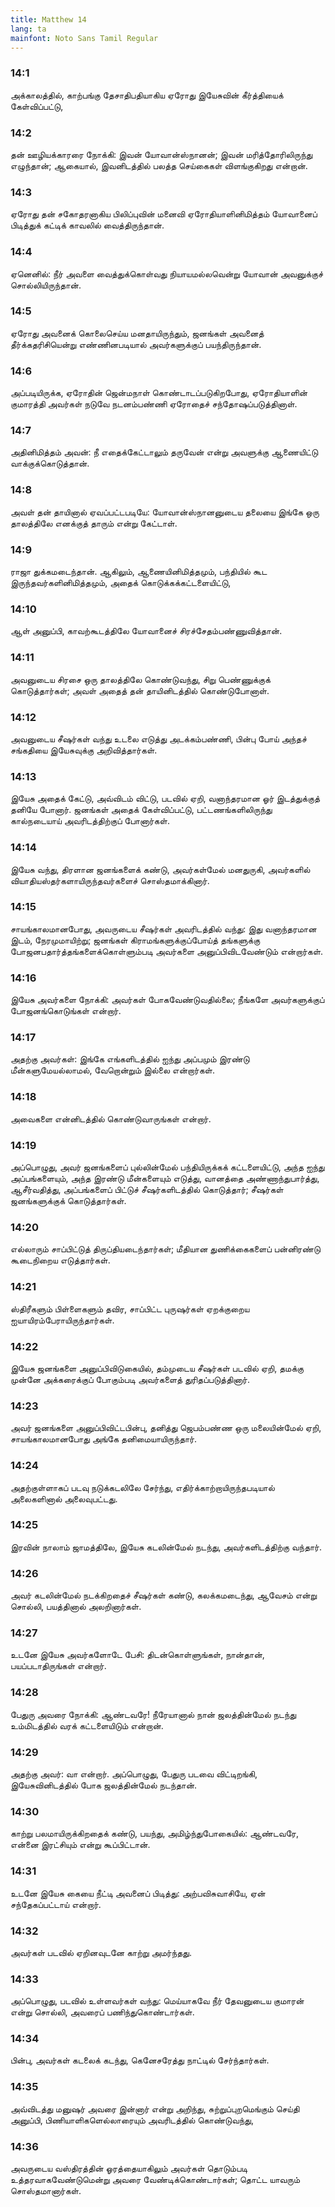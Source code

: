 ```yaml
---
title: Matthew 14
lang: ta
mainfont: Noto Sans Tamil Regular
---
```


###  14:1

அக்காலத்தில், காற்பங்கு தேசாதிபதியாகிய ஏரோது இயேசுவின் கீர்த்தியைக் கேள்விப்பட்டு,

###  14:2

தன் ஊழியக்காரரை நோக்கி: இவன் யோவான்ஸ்நானன்; இவன் மரித்தோரிலிருந்து எழுந்தான்; ஆகையால், இவனிடத்தில் பலத்த செய்கைகள் விளங்குகிறது என்றான்.

###  14:3

ஏரோது தன் சகோதரனாகிய பிலிப்புவின் மனைவி ஏரோதியாளினிமித்தம் யோவானைப் பிடித்துக் கட்டிக் காவலில் வைத்திருந்தான்.

###  14:4

ஏனெனில்: நீர் அவளை வைத்துக்கொள்வது நியாயமல்லவென்று யோவான் அவனுக்குச் சொல்லியிருந்தான்.

###  14:5

ஏரோது அவனைக் கொலைசெய்ய மனதாயிருந்தும், ஜனங்கள் அவனைத் தீர்க்கதரிசியென்று எண்ணினபடியால் அவர்களுக்குப் பயந்திருந்தான்.

###  14:6

அப்படியிருக்க, ஏரோதின் ஜென்மநாள் கொண்டாடப்படுகிறபோது, ஏரோதியாளின் குமாரத்தி அவர்கள் நடுவே நடனம்பண்ணி ஏரோதைச் சந்தோஷப்படுத்தினாள்.

###  14:7

அதினிமித்தம் அவன்: நீ எதைக்கேட்டாலும் தருவேன் என்று அவளுக்கு ஆணையிட்டு வாக்குக்கொடுத்தான்.

###  14:8

அவள் தன் தாயினால் ஏவப்பட்டபடியே: யோவான்ஸ்நானனுடைய தலையை இங்கே ஒரு தாலத்திலே எனக்குத் தாரும் என்று கேட்டாள்.

###  14:9

ராஜா துக்கமடைந்தான். ஆகிலும், ஆணையினிமித்தமும், பந்தியில் கூட இருந்தவர்களினிமித்தமும், அதைக் கொடுக்கக்கட்டளையிட்டு,

###  14:10

ஆள் அனுப்பி, காவற்கூடத்திலே யோவானைச் சிரச்சேதம்பண்ணுவித்தான்.

###  14:11

அவனுடைய சிரசை ஒரு தாலத்திலே கொண்டுவந்து, சிறு பெண்ணுக்குக் கொடுத்தார்கள்; அவள் அதைத் தன் தாயினிடத்தில் கொண்டுபோனாள்.

###  14:12

அவனுடைய சீஷர்கள் வந்து உடலை எடுத்து அடக்கம்பண்ணி, பின்பு போய் அந்தச் சங்கதியை இயேசுவுக்கு அறிவித்தார்கள்.

###  14:13

இயேசு அதைக் கேட்டு, அவ்விடம் விட்டு, படவில் ஏறி, வனாந்தரமான ஓர் இடத்துக்குத் தனியே போனார். ஜனங்கள் அதைக் கேள்விப்பட்டு, பட்டணங்களிலிருந்து கால்நடையாய் அவரிடத்திற்குப் போனார்கள்.

###  14:14

இயேசு வந்து, திரளான ஜனங்களைக் கண்டு, அவர்கள்மேல் மனதுருகி, அவர்களில் வியாதியஸ்தர்களாயிருந்தவர்களைச் சொஸ்தமாக்கினார்.

###  14:15

சாயங்காலமானபோது, அவருடைய சீஷர்கள் அவரிடத்தில் வந்து: இது வனாந்தரமான இடம், நேரமுமாயிற்று; ஜனங்கள் கிராமங்களுக்குப்போய்த் தங்களுக்கு போஜனபதார்த்தங்களைக்கொள்ளும்படி அவர்களை அனுப்பிவிடவேண்டும் என்றார்கள்.

###  14:16

இயேசு அவர்களை நோக்கி: அவர்கள் போகவேண்டுவதில்லை; நீங்களே அவர்களுக்குப் போஜனங்கொடுங்கள் என்றார்.

###  14:17

அதற்கு அவர்கள்: இங்கே எங்களிடத்தில் ஐந்து அப்பமும் இரண்டு மீன்களுமேயல்லாமல், வேறொன்றும் இல்லை என்றார்கள்.

###  14:18

அவைகளை என்னிடத்தில் கொண்டுவாருங்கள் என்றார்.

###  14:19

அப்பொழுது, அவர் ஜனங்களைப் புல்லின்மேல் பந்தியிருக்கக் கட்டளையிட்டு, அந்த ஐந்து அப்பங்களையும், அந்த இரண்டு மீன்களையும் எடுத்து, வானத்தை அண்ணாந்துபார்த்து, ஆசீர்வதித்து, அப்பங்களைப் பிட்டுச் சீஷர்களிடத்தில் கொடுத்தார்; சீஷர்கள் ஜனங்களுக்குக் கொடுத்தார்கள்.

###  14:20

எல்லாரும் சாப்பிட்டுத் திருப்தியடைந்தார்கள்; மீதியான துணிக்கைகளைப் பன்னிரண்டு கூடைநிறைய எடுத்தார்கள்.

###  14:21

ஸ்திரீகளும் பிள்ளைகளும் தவிர, சாப்பிட்ட புருஷர்கள் ஏறக்குறைய ஐயாயிரம்பேராயிருந்தார்கள்.

###  14:22

இயேசு ஜனங்களை அனுப்பிவிடுகையில், தம்முடைய சீஷர்கள் படவில் ஏறி, தமக்கு முன்னே அக்கரைக்குப் போகும்படி அவர்களைத் துரிதப்படுத்தினார்.

###  14:23

அவர் ஜனங்களை அனுப்பிவிட்டபின்பு, தனித்து ஜெபம்பண்ண ஒரு மலையின்மேல் ஏறி, சாயங்காலமானபோது அங்கே தனிமையாயிருந்தார்.

###  14:24

அதற்குள்ளாகப் படவு நடுக்கடலிலே சேர்ந்து, எதிர்க்காற்றாயிருந்தபடியால் அலைகளினால் அலைவுபட்டது.

###  14:25

இரவின் நாலாம் ஜாமத்திலே, இயேசு கடலின்மேல் நடந்து, அவர்களிடத்திற்கு வந்தார்.

###  14:26

அவர் கடலின்மேல் நடக்கிறதைச் சீஷர்கள் கண்டு, கலக்கமடைந்து, ஆவேசம் என்று சொல்லி, பயத்தினால் அலறினார்கள்.

###  14:27

உடனே இயேசு அவர்களோடே பேசி: திடன்கொள்ளுங்கள், நான்தான், பயப்படாதிருங்கள் என்றார்.

###  14:28

பேதுரு அவரை நோக்கி: ஆண்டவரே! நீரேயானால் நான் ஜலத்தின்மேல் நடந்து உம்மிடத்தில் வரக் கட்டளையிடும் என்றான்.

###  14:29

அதற்கு அவர்: வா என்றார். அப்பொழுது, பேதுரு படவை விட்டிறங்கி, இயேசுவினிடத்தில் போக ஜலத்தின்மேல் நடந்தான்.

###  14:30

காற்று பலமாயிருக்கிறதைக் கண்டு, பயந்து, அமிழ்ந்துபோகையில்: ஆண்டவரே, என்னை இரட்சியும் என்று கூப்பிட்டான்.

###  14:31

உடனே இயேசு கையை நீட்டி அவனைப் பிடித்து: அற்பவிசுவாசியே, ஏன் சந்தேகப்பட்டாய் என்றார்.

###  14:32

அவர்கள் படவில் ஏறினவுடனே காற்று அமர்ந்தது.

###  14:33

அப்பொழுது, படவில் உள்ளவர்கள் வந்து: மெய்யாகவே நீர் தேவனுடைய குமாரன் என்று சொல்லி, அவரைப் பணிந்துகொண்டார்கள்.

###  14:34

பின்பு, அவர்கள் கடலைக் கடந்து, கெனேசரேத்து நாட்டில் சேர்ந்தார்கள்.

###  14:35

அவ்விடத்து மனுஷர் அவரை இன்னார் என்று அறிந்து, சுற்றுப்புறமெங்கும் செய்தி அனுப்பி, பிணியாளிகளெல்லாரையும் அவரிடத்தில் கொண்டுவந்து,

###  14:36

அவருடைய வஸ்திரத்தின் ஓரத்தையாகிலும் அவர்கள் தொடும்படி உத்தரவாகவேண்டுமென்று அவரை வேண்டிக்கொண்டார்கள்; தொட்ட யாவரும் சொஸ்தமானார்கள்.

